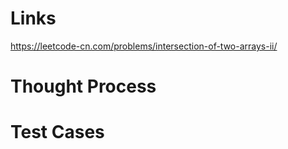 # Links
https://leetcode-cn.com/problems/intersection-of-two-arrays-ii/

# Thought Process

# Test Cases


